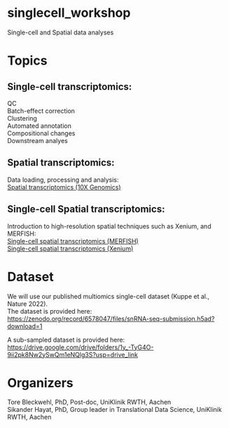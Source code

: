 # singlecell_workshop
Single-cell and Spatial data analyses

# Topics
## Single-cell transcriptomics:
QC<br>
Batch-effect correction<br>
Clustering<br>
Automated annotation<br>
Compositional changes<br>
Downstream analyes<br>

## Spatial transcriptomics:
Data loading, processing and analysis:<br>
[Spatial transcriptomics (10X Genomics)](https://github.com/hayatlab/singlecell_workshop/blob/main/03_Visium_Heart_Workshop_GCB23.ipynb "Part_03")<br>

## Single-cell Spatial transcriptomics:
Introduction to high-resolution spatial techniques such as Xenium, and MERFISH:<br>
[Single-cell spatial transcriptomics (MERFISH)](https://github.com/hayatlab/singlecell_workshop/blob/main/04_Vizgen_Liver_Workshop_GCB23.ipynb "Part_04")<br>
[Single-cell spatial transcriptomics (Xenium)](https://github.com/hayatlab/singlecell_workshop/blob/main/04_Xenium_Kidney_Workshop_GCB23.ipynb "Part_04")<br>


# Dataset
We will use our published multiomics single-cell dataset (Kuppe et al., Nature 2022).<br>
The dataset is provided here: https://zenodo.org/record/6578047/files/snRNA-seq-submission.h5ad?download=1

A sub-sampled dataset is provided here: https://drive.google.com/drive/folders/1y_-TyG4O-9ii2pk8Nw2ySwQm1eNQlg3S?usp=drive_link

# Organizers
Tore Bleckwehl, PhD, Post-doc, UniKlinik RWTH, Aachen<br>
Sikander Hayat, PhD, Group leader in Translational Data Science, UniKlinik RWTH, Aachen
